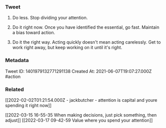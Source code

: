 ### Tweet
1) Do less. Stop dividing your attention.

2) Do it right now. Once you have identified the essential, go fast. Maintain a bias toward action.

3) Do it the right way. Acting quickly doesn't mean acting carelessly. Get to work right away, but keep working on it until it's right.

### Metadata
Tweet ID: 1401979132771291138
Created At: 2021-06-07T19:07:27.000Z
#action

### Related
[[2022-02-02T01:21:54.000Z - jackbutcher - attention is capital and youre spending it right now]]

[[2022-03-15 16-55-35 When making decisions, just pick something, then adjust]]
[[2022-03-17 09-42-59 Value where you spend your attention]]

